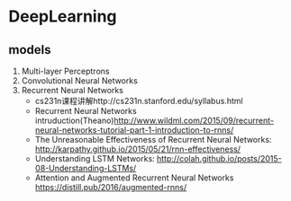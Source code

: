 # DeepLearning
## models
1. Multi-layer Perceptrons
2. Convolutional Neural Networks
3. Recurrent Neural Networks 
    - cs231n课程讲解http://cs231n.stanford.edu/syllabus.html
    - Recurrent Neural Networks intruduction(Theano)http://www.wildml.com/2015/09/recurrent-neural-networks-tutorial-part-1-introduction-to-rnns/
    - The Unreasonable Effectiveness of Recurrent Neural Networks: http://karpathy.github.io/2015/05/21/rnn-effectiveness/
    - Understanding LSTM Networks: http://colah.github.io/posts/2015-08-Understanding-LSTMs/
    - Attention and Augmented Recurrent Neural Networks https://distill.pub/2016/augmented-rnns/